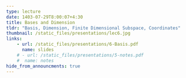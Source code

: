 ```yaml
---
type: lecture
date: 1403-07-29T8:00:07+4:30
title: Bases and Dimension
tldr: "Basis, Dimension, Finite Dimensional Subspace, Coordinates"
thumbnail: /static_files/presentations/lec6.jpg
links: 
    - url: /static_files/presentations/6-Basis.pdf
      name: slides
    # - url: /static_files/presentations/5-notes.pdf
    #  name: notes  
hide_from_announcments: true
---
```


